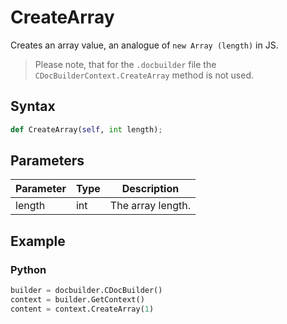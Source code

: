# CreateArray

Creates an array value, an analogue of `new Array (length)` in JS.

> Please note, that for the `.docbuilder` file the `CDocBuilderContext.CreateArray` method is not used.

## Syntax

```py
def CreateArray(self, int length);
```

## Parameters

| Parameter | Type | Description       |
| --------- | ---- | ----------------- |
| length    | int  | The array length. |

## Example

### Python

``` py
builder = docbuilder.CDocBuilder()
context = builder.GetContext()
content = context.CreateArray(1)
```
